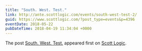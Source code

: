 ```yaml
---
title: "South. West. Test."
link: http://ante.scottlogic.com/events/south-west-test-2/
guid: https://www.scottlogic.com/?post_type=events&p=4396
eventDate: 2018-05-22
pubDateTime: 2018-04-19 11:34:04 +0000
---
```


<p>The post <a rel="nofollow" href="http://ante.scottlogic.com/events/south-west-test-2/">South. West. Test.</a> appeared first on <a rel="nofollow" href="http://ante.scottlogic.com">Scott Logic</a>.</p>